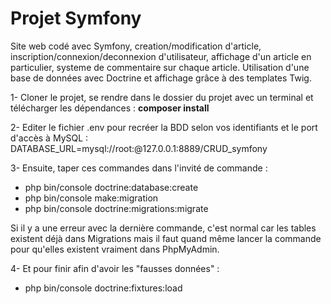 # Projet Symfony

Site web codé avec Symfony, creation/modification d'article, inscription/connexion/deconnexion d'utilisateur, affichage d'un article en particulier, systeme de commentaire sur chaque article. Utilisation d'une base de données avec Doctrine et affichage grâce à des templates Twig.


1- Cloner le projet, se rendre dans le dossier du projet avec un terminal et télécharger les dépendances : **composer install**

2- Editer le fichier .env pour recréer la BDD selon vos identifiants et le port d'accès à MySQL :
        DATABASE_URL=mysql://root:@127.0.0.1:8889/CRUD_symfony

3- Ensuite, taper ces commandes dans l'invité de commande : 

- php bin/console doctrine:database:create
- php bin/console make:migration
- php bin/console doctrine:migrations:migrate

Si il y a une erreur avec la dernière commande, c'est normal car les tables existent déjà dans Migrations mais il faut quand même lancer la commande pour qu'elles existent vraiment dans PhpMyAdmin.

4- Et pour finir afin d'avoir les "fausses données" :
- php bin/console doctrine:fixtures:load



